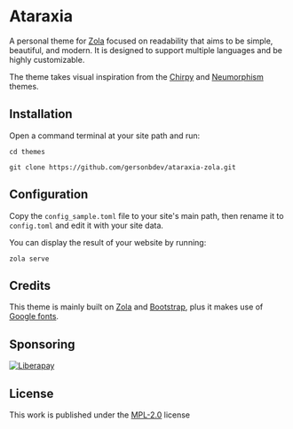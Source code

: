 # Ataraxia

A personal theme for [Zola](https://www.getzola.org/) focused on readability that aims to be simple, beautiful, and modern. It is designed to support multiple languages and be highly customizable.

The theme takes visual inspiration from the [Chirpy](https://github.com/cotes2020/jekyll-theme-chirpy) and [Neumorphism](https://github.com/longpdo/neumorphism) themes.

## Installation

Open a command terminal at your site path and run:

```console
cd themes
```

```console
git clone https://github.com/gersonbdev/ataraxia-zola.git
```

## Configuration

Copy the `config_sample.toml` file to your site's main path, then rename it to `config.toml` and edit it with your site data.

You can display the result of your website by running:

```console
zola serve
```

## Credits

This theme is mainly built on [Zola](https://www.getzola.org/) and [Bootstrap](https://getbootstrap.com/), plus it makes use of [Google fonts](https://fonts.google.com/).


## Sponsoring
[![Liberapay](https://img.shields.io/badge/Finance%20the%20project-F6C915?style=flat&logo=liberapay&logoColor=ffffff "Finance the project")](https://liberapay.com/gersonbenavides/donate)


## License

This work is published under the [MPL-2.0](https://www.mozilla.org/en-US/MPL/2.0/) license